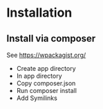# Installation

## Install via composer
See https://wpackagist.org/

- Create app directory
- In app directory
- Copy composer.json
- Run composer install
- Add Symilinks

